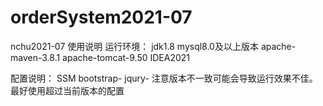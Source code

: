 # orderSystem2021-07
nchu2021-07
使用说明
运行环境：
jdk1.8
mysql8.0及以上版本
apache-maven-3.8.1
apache-tomcat-9.50
IDEA2021

配置说明：
SSM
bootstrap-
jqury-
注意版本不一致可能会导致运行效果不佳。
最好使用超过当前版本的配置
